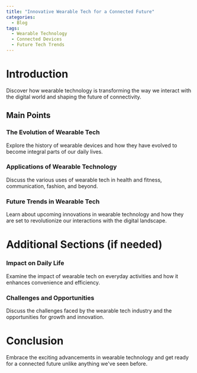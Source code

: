 ```yaml
---
title: "Innovative Wearable Tech for a Connected Future"
categories:
  - Blog
tags:
  - Wearable Technology
  - Connected Devices
  - Future Tech Trends
---
```


# Introduction
Discover how wearable technology is transforming the way we interact with the digital world and shaping the future of connectivity.

## Main Points
### The Evolution of Wearable Tech
Explore the history of wearable devices and how they have evolved to become integral parts of our daily lives.

### Applications of Wearable Technology
Discuss the various uses of wearable tech in health and fitness, communication, fashion, and beyond.

### Future Trends in Wearable Tech
Learn about upcoming innovations in wearable technology and how they are set to revolutionize our interactions with the digital landscape.

# Additional Sections (if needed)
### Impact on Daily Life
Examine the impact of wearable tech on everyday activities and how it enhances convenience and efficiency.

### Challenges and Opportunities
Discuss the challenges faced by the wearable tech industry and the opportunities for growth and innovation.

# Conclusion
Embrace the exciting advancements in wearable technology and get ready for a connected future unlike anything we've seen before.